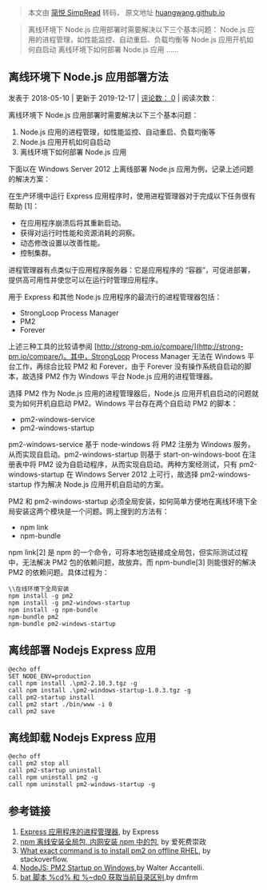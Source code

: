 > 本文由 [简悦 SimpRead](http://ksria.com/simpread/) 转码， 原文地址 [huangwang.github.io](https://huangwang.github.io/2018/05/10/%E7%A6%BB%E7%BA%BF%E7%8E%AF%E5%A2%83%E4%B8%8BNode-js%E5%BA%94%E7%94%A8%E9%83%A8%E7%BD%B2%E6%96%B9%E6%B3%95/)

> 离线环境下 Node.js 应用部署时需要解决以下三个基本问题： Node.js 应用的进程管理，如性能监控、自动重启、负载均衡等 Node.js 应用开机如何自启动 离线环境下如何部署 Node.js 应用 ......

离线环境下 Node.js 应用部署方法
--------------------

发表于 2018-05-10 | 更新于 2019-12-17 | [评论数： 0](https://huangwang.github.io/2018/05/10/%E7%A6%BB%E7%BA%BF%E7%8E%AF%E5%A2%83%E4%B8%8BNode-js%E5%BA%94%E7%94%A8%E9%83%A8%E7%BD%B2%E6%96%B9%E6%B3%95/#comments) | 阅读次数：

离线环境下 Node.js 应用部署时需要解决以下三个基本问题：

1.  Node.js 应用的进程管理，如性能监控、自动重启、负载均衡等
2.  Node.js 应用开机如何自启动
3.  离线环境下如何部署 Node.js 应用

下面以在 Windows Server 2012 上离线部署 Node.js 应用为例，记录上述问题的解决方案：

在生产环境中运行 Express 应用程序时，使用进程管理器对于完成以下任务很有帮助 [1]：

*   在应用程序崩溃后将其重新启动。
*   获得对运行时性能和资源消耗的洞察。
*   动态修改设置以改善性能。
*   控制集群。

进程管理器有点类似于应用程序服务器：它是应用程序的 “容器”，可促进部署，提供高可用性并使您可以在运行时管理应用程序。

用于 Express 和其他 Node.js 应用程序的最流行的进程管理器包括：

*   StrongLoop Process Manager
*   PM2
*   Forever

上述三种工具的比较请参阅 [http://strong-pm.io/compare/](http://strong-pm.io/compare/)。其中，StrongLoop Process Manager 无法在 Windows 平台工作，再综合比较 PM2 和 Forever，由于 Forever 没有操作系统自启动的脚本，故选择 PM2 作为 Windows 平台 Node.js 应用的进程管理器。

选择 PM2 作为 Node.js 应用的进程管理器后，Node.js 应用开机自启动的问题就变为如何开机自启动 PM2。Windows 平台存在两个自启动 PM2 的脚本：

*   pm2-windows-service
*   pm2-windows-startup

pm2-windows-service 基于 node-windows 将 PM2 注册为 Windows 服务，从而实现自启动。pm2-windows-startup 则基于 start-on-windows-boot 在注册表中将 PM2 设为自启动程序，从而实现自启动。两种方案经测试，只有 pm2-windows-startup 在 Windows Server 2012 上可行，故选择 pm2-windows-startup 作为解决 Node.js 应用开机自启动的方案。

PM2 和 pm2-windows-startup 必须全局安装，如何简单方便地在离线环境下全局安装这两个模块是一个问题。网上搜到的方法有：

*   npm link
*   npm-bundle

npm link[2] 是 npm 的一个命令，可将本地包链接成全局包，但实际测试过程中，无法解决 PM2 包的依赖问题，故放弃。而 npm-bundle[3] 则能很好的解决 PM2 的依赖问题。具体过程为：

```
\\在线环境下全局安装
npm install -g pm2
npm install -g pm2-windows-startup
npm install -g npm-bundle
npm-bundle pm2
npm-bundle pm2-windows-startup
```

[](#离线部署Nodejs-Express应用 "离线部署Nodejs Express应用")离线部署 Nodejs Express 应用
----------------------------------------------------------------------

```
@echo off
SET NODE_ENV=production
call npm install .\pm2-2.10.3.tgz -g 
call npm install .\pm2-windows-startup-1.0.3.tgz -g
call pm2-startup install 
call pm2 start ./bin/www -i 0
call pm2 save
```

[](#离线卸载Nodejs-Express应用 "离线卸载Nodejs Express应用")离线卸载 Nodejs Express 应用
----------------------------------------------------------------------

```
@echo off
call pm2 stop all
call pm2-startup uninstall
call npm uninstall pm2 -g
call npm uninstall pm2-windows-startup -g
```

[](#参考链接 "参考链接")参考链接
--------------------

1.  [Express 应用程序的进程管理器](http://expressjs.com/zh-cn/advanced/pm.html), by Express
2.  [npm 离线安装全局包, 内网安装 npm 中的包](https://blog.csdn.net/fay462298322/article/details/53432691), by 爱死费崇政
3.  [What exact command is to install pm2 on offline RHEL](https://stackoverflow.com/questions/41156556/what-exact-command-is-to-install-pm2-on-offline-rhel), by stackoverflow.
4.  [NodeJS: PM2 Startup on Windows](https://blog.cloudboost.io/nodejs-pm2-startup-on-windows-db0906328d75),by Walter Accantelli.
5.  [bat 脚本 %cd% 和 %~dp0 获取当前目录区别](https://blog.csdn.net/u010889616/article/details/78058006),by dmfrm